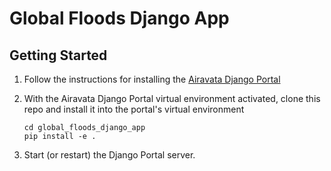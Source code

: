 # Global Floods Django App

## Getting Started

1. Follow the instructions for installing the
   [Airavata Django Portal](https://github.com/apache/airavata-django-portal)
2. With the Airavata Django Portal virtual environment activated, clone this
   repo and install it into the portal's virtual environment

   ```
   cd global_floods_django_app
   pip install -e .
   ```

3. Start (or restart) the Django Portal server.
